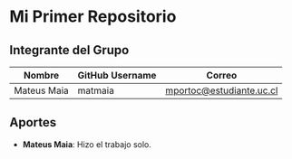 
# Mi Primer Repositorio  

## Integrante del Grupo  

| Nombre       | GitHub Username | Correo                   |
|--------------|-----------------|--------------------------|
| Mateus Maia  | matmaia         | mportoc@estudiante.uc.cl |

## Aportes  
- **Mateus Maia**: Hizo el trabajo solo.
